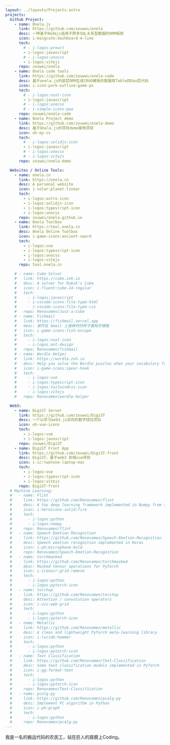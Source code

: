 ```yaml
---
layout: ../layouts/Projects.astro
projects:
  Github Project:
    - name: Onela.js
      link: https://github.com/zouwei/onela
      desc: 一种基于Nodejs适用于跨多SQL关系型数据的ORM框架
      icon: i-mingcute:dashboard-4-line
      tech:
        # - i-logos:preact
        - i-logos:javascript
        # - i-logos:unocss
        - i-logos:vitejs
      repo: zouwei/onela
    - name: Onela code tools
      link: https://github.com/zouwei/onela-code
      desc: 基于onela.js的底层ORM生成CRUD模板的数据库Table的Dao层代码
      icon: i-icon-park-outline:game-ps
      tech:
        # - i-logos:nuxt-icon
        - i-logos:javascript
        # - i-logos:unocss
        # - i-simple-icons:pwa
      repo: zouwei/onela-code
    - name: Onela Project demo
      link: https://github.com/zouwei/onela-demo
      desc: 基于Onela.js的项目demo案例项目
      icon: oh-my-cv
      tech:
        # - i-logos:solidjs-icon
        - i-logos:javascript
        # - i-logos:unocss
        # - i-logos:vitejs
      repo: zouwei/onela-demo

  Websites / Online Tools:
    - name: onela.cn
      link: https://onela.cn
      desc: A personal website
      icon: i-solar:planet-linear
      tech:
        - i-logos:astro-icon
        - i-logos:solidjs-icon
        - i-logos:typescript-icon
        - i-logos:unocss
      repo: zouwei/onela.github.io
    - name: Onela Toolbox
      link: https://tool.onela.cn
      desc: Onela Online Toolbox
      icon: i-game-icons:ancient-sword
      tech:
        - i-logos:vue
        - i-logos:typescript-icon
        - i-logos:unocss
        - i-logos:vitejs
      repo: tool.onela.cn

    # - name: Cube Solver
    #   link: https://cube.zxh.io
    #   desc: A solver for Rubik's Cube
    #   icon: i-fluent:cube-24-regular
    #   tech:
    #     - i-logos:javascript
    #     - i-vscode-icons:file-type-html
    #     - i-vscode-icons:file-type-css
    #   repo: Renovamen/Just-a-Cube
    # - name: Fishmail
    #   link: https://fishmail.vercel.app
    #   desc: 装作在 Gmail 上查邮件的样子看知乎摸鱼
    #   icon: i-game-icons:fish-escape
    #   tech:
    #     - i-logos:nuxt-icon
    #     - i-logos:ant-design
    #   repo: Renovamen/fishmail
    # - name: Wordle Helper
    #   link: https://wordle.zxh.io
    #   desc: Help you solve the Wordle puzzles when your vocabulary fails you
    #   icon: i-game-icons:spear-hook
    #   tech:
    #     - i-logos:vue
    #     - i-logos:typescript-icon
    #     - i-logos:tailwindcss-icon
    #     - i-logos:vitejs
    #   repo: Renovamen/wordle-helper

  Web3:
    - name: DigiST Server
      link: https://github.com/zouwei/DigiST
      desc: 一个以学习web3.js目的的数字钱包项目
      icon: oh-vue-icons
      tech:
        - i-logos:vue
        - i-logos:javascript
      repo: zouwei/DigiST
    - name: DigiST Front App
      link: https://github.com/zouwei/DigiST-front
      desc: DigiST，基于web3 前端vue项目
      icon: i-ic:twotone-laptop-mac
      tech:
        - i-logos:vue
        - i-logos:typescript-icon
        - i-logos:vitejs
      repo: DigiST-front
  # Machine Learning:
  #   - name: Flint
  #     link: https://github.com/Renovamen/flint
  #     desc: A toy deep learning framework implemented in Numpy from scratch
  #     icon: i-heroicons-solid:fire
  #     tech:
  #       - i-logos:python
  #       - i-logos:numpy
  #     repo: Renovamen/flint
  #   - name: Speech Emotion Recognition
  #     link: https://github.com/Renovamen/Speech-Emotion-Recognition
  #     desc: Speech emotion recognition implemented in Keras
  #     icon: i-ph:microphone-bold
  #     repo: Renovamen/Speech-Emotion-Recognition
  #   - name: torchmasked
  #     link: https://github.com/Renovamen/torchmasked
  #     desc: Masked tensor operations for PyTorch
  #     icon: i-iconoir:grid-remove
  #     tech:
  #       - i-logos:python
  #       - i-logos:pytorch-icon
  #   - name: torchop
  #     link: https://github.com/Renovamen/torchop
  #     desc: Attention / convolution operators
  #     icon: i-uis:web-grid
  #     tech:
  #       - i-logos:python
  #       - i-logos:pytorch-icon
  #   - name: Metallic
  #     link: https://github.com/Renovamen/metallic
  #     desc: A clean and lightweight PyTorch meta-learning library
  #     icon: i-lucide:hammer
  #     tech:
  #       - i-logos:python
  #       - i-logos:pytorch-icon
  #   - name: Text Classification
  #     link: https://github.com/Renovamen/Text-Classification
  #     desc: Some text classification models implemented in PyTorch
  #     icon: i-gg:format-text
  #     tech:
  #       - i-logos:python
  #       - i-logos:pytorch-icon
  #     repo: Renovamen/Text-Classification
  #   - name: pcalg-py
  #     link: https://github.com/Renovamen/pcalg-py
  #     desc: Implement PC algorithm in Python
  #     icon: i-ph:graph
  #     tech:
  #       - i-logos:python
  #     repo: Renovamen/pcalg-py
---
```


我是一名的搬运代码的农民工，站在巨人的肩膀上Coding。
